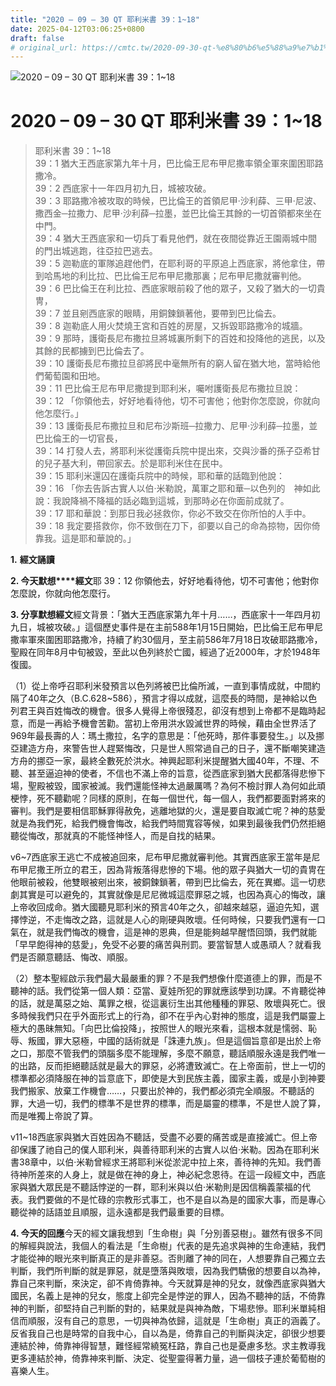 ```yaml
---
title: "2020 – 09 – 30 QT 耶利米書 39：1~18"
date: 2025-04-12T03:06:25+0800
draft: false
# original_url: https://cmtc.tw/2020-09-30-qt-%e8%80%b6%e5%88%a9%e7%b1%b3%e6%9b%b8-39%ef%bc%9a118
---
```


![2020 – 09 – 30 QT 耶利米書 39：1\~18](/images/qt.jpg   "2020 – 09 – 30 QT 耶利米書 39：1\~18")

# 2020 – 09 – 30 QT 耶利米書 39：1\~18

> 耶利米書 39：1\~18  
> 39：1 猶大王西底家第九年十月，巴比倫王尼布甲尼撒率領全軍來圍困耶路撒冷。  
> 39：2 西底家十一年四月初九日，城被攻破。  
> 39：3 耶路撒冷被攻取的時候，巴比倫王的首領尼甲‧沙利薛、三甲‧尼波、撒西金─拉撒力、尼甲‧沙利薛─拉墨，並巴比倫王其餘的一切首領都來坐在中門。  
> 39：4 猶大王西底家和一切兵丁看見他們，就在夜間從靠近王園兩城中間的門出城逃跑，往亞拉巴逃去。  
> 39：5 迦勒底的軍隊追趕他們，在耶利哥的平原追上西底家，將他拿住，帶到哈馬地的利比拉、巴比倫王尼布甲尼撒那裏；尼布甲尼撒就審判他。  
> 39：6 巴比倫王在利比拉、西底家眼前殺了他的眾子，又殺了猶大的一切貴冑，  
> 39：7 並且剜西底家的眼睛，用銅鍊鎖著他，要帶到巴比倫去。  
> 39：8 迦勒底人用火焚燒王宮和百姓的房屋，又拆毀耶路撒冷的城牆。  
> 39：9 那時，護衛長尼布撒拉旦將城裏所剩下的百姓和投降他的逃民，以及其餘的民都擄到巴比倫去了。  
> 39：10 護衛長尼布撒拉旦卻將民中毫無所有的窮人留在猶大地，當時給他們葡萄園和田地。  
> 39：11 巴比倫王尼布甲尼撒提到耶利米，囑咐護衛長尼布撒拉旦說：  
> 39：12 「你領他去，好好地看待他，切不可害他；他對你怎麼說，你就向他怎麼行。」  
> 39：13 護衛長尼布撒拉旦和尼布沙斯班─拉撒力、尼甲‧沙利薛─拉墨，並巴比倫王的一切官長，  
> 39：14 打發人去，將耶利米從護衛兵院中提出來，交與沙番的孫子亞希甘的兒子基大利，帶回家去。於是耶利米住在民中。  
> 39：15 耶利米還囚在護衛兵院中的時候，耶和華的話臨到他說：  
> 39：16 「你去告訴古實人以伯‧米勒說，萬軍之耶和華─以色列的　神如此說：我說降禍不降福的話必臨到這城，到那時必在你面前成就了。  
> 39：17 耶和華說：到那日我必拯救你，你必不致交在你所怕的人手中。  
> 39：18 我定要搭救你，你不致倒在刀下，卻要以自己的命為掠物，因你倚靠我。這是耶和華說的。」

**1.** **經文誦讀**

**2. 今天默想****經文**耶 39：12 你領他去，好好地看待他，切不可害他；他對你怎麼說，你就向他怎麼行。

**3. 分享默想經文**經文背景：「猶大王西底家第九年十月……，西底家十一年四月初九日，城被攻破。」這個歷史事件是在主前588年1月15日開始，巴比倫王尼布甲尼撒率軍來圍困耶路撒冷，持續了約30個月，至主前586年7月18日攻破耶路撒冷，聖殿在同年8月中旬被毀，至此以色列終於亡國，經過了近2000年，才於1948年復國。

（1）從上帝呼召耶利米發預言以色列將被巴比倫所滅，一直到事情成就，中間約隔了40年之久（B.C.628\~586），預言才得以成就，這麼長的時間，是神給以色列君王與百姓悔改的機會。很多人覺得上帝很殘忍，卻沒有想到上帝都不是臨時起意，而是一再給予機會苦勸。當初上帝用洪水毀滅世界的時候，藉由全世界活了969年最長壽的人：瑪土撒拉，名字的意思是：「他死時，那件事要發生。」以及挪亞建造方舟，來警告世人趕緊悔改，只是世人照常過自己的日子，還不斷嘲笑建造方舟的挪亞一家，最終全數死於洪水。神興起耶利米提醒猶大國40年，不理、不聽、甚至逼迫神的使者，不信也不滿上帝的旨意，從西底家到猶大民都落得悲慘下場，聖殿被毀，國家被滅。我們還能怪神太過嚴厲嗎？為何不檢討罪人為何如此頑梗悖，死不聽勸呢？同樣的原則，在每一個世代，每一個人，我們都要面對將來的審判。我們是要相信耶穌罪得赦免，逃離地獄的火，還是要自取滅亡呢？神的慈愛就是為我們死，給我們機會悔改，給我們時間寬容等候，如果到最後我們仍然拒絕聽從悔改，那就真的不能怪神怪人，而是自找的結果。

v6\~7西底家王逃亡不成被追回來，尼布甲尼撒就審判他。其實西底家王當年是尼布甲尼撒王所立的君王，因為背叛落得悲慘的下場。他的眾子與猶大一切的貴冑在他眼前被殺，他雙眼被剜出來，被銅鍊鎖著，帶到巴比倫去，死在異鄉。這一切悲劇其實是可以避免的，其實就像是尼尼微城這麼罪惡之城，也因為真心的悔改，讓上帝收回成命。猶大國聽見耶利米的預言40年之久，卻越來越惡，逼迫先知，選擇悖逆，不走悔改之路，這就是人心的剛硬與敗壞。任何時候，只要我們還有一口氣在，就是我們悔改的機會，這是神的恩典，但是能夠越早醒悟回頭，我們就能「早早飽得神的慈愛」，免受不必要的痛苦與刑罰。要當智慧人或愚頑人？就看我們是否願意聽話、悔改、順服。

（2）整本聖經啟示我們最大最嚴重的罪？不是我們想像什麼道德上的罪，而是不聽神的話。我們從第一個人類：亞當、夏娃所犯的罪就應該學到功課。不肯聽從神的話，就是萬惡之始、萬罪之根，從這裏衍生出其他種種的罪惡、敗壞與死亡。很多時候我們只在乎外面形式上的行為，卻不在乎內心對神的態度，這是我們屬靈上極大的愚昧無知。「向巴比倫投降」，按照世人的眼光來看，這根本就是懦弱、恥辱、叛國，罪大惡極，中國的話術就是「誅連九族」。但是這個旨意卻是出於上帝之口，那麼不管我們的頭腦多麼不能理解，多麼不願意，聽話順服永遠是我們唯一的出路，反而拒絕聽話就是最大的罪惡，必將遭致滅亡。在上帝面前，世上一切的標準都必須降服在神的旨意底下，即使是大到民族主義，國家主義，或是小到神要我們搬家、放棄工作機會……，只要出於神的，我們都必須完全順服。不聽話的罪，大過一切，我們的標準不是世界的標準，而是屬靈的標準，不是世人說了算，而是唯獨上帝說了算。

v11\~18西底家與猶大百姓因為不聽話，受盡不必要的痛苦或是直接滅亡。但上帝卻保護了祂自己的僕人耶利米，與善待耶利米的古實人以伯‧米勒。因為在耶利米書38章中，以伯‧米勒曾經求王將耶利米從淤泥中拉上來，善待神的先知。我們善待神所差來的人身上，就是做在神的身上，神必紀念恩待。在這一段經文中，西底家與猶大眾民是不聽話悖逆的一群，耶利米與以伯‧米勒則是因信稱義蒙福的代表。我們要做的不是忙碌的宗教形式事工，也不是自以為是的國家大事，而是專心聽從神的話語並且順服，這永遠都是我們最重要的目標。

**4. 今天的回應**今天的經文讓我想到「生命樹」與「分別善惡樹」。雖然有很多不同的解經與說法，我個人的看法是「生命樹」代表的是先追求與神的生命連結，我們才能從神的眼光來判斷真正的是非善惡。否則離了神的同在，人想要靠自己獨立去判斷，我們所判斷的就是罪惡，就是墮落與敗壞，因為我們驕傲的想要自以為神，靠自己來判斷，來決定，卻不肯倚靠神。今天就算是神的兒女，就像西底家與猶大國民，名義上是神的兒女，態度上卻完全是悖逆的罪人，因為不聽神的話，不倚靠神的判斷，卻堅持自己判斷的對的，結果就是與神為敵，下場悲慘。耶利米單純相信而順服，沒有自己的意思，一切與神為依歸，這就是「生命樹」真正的涵義了。反省我自己也是時常的自我中心，自以為是，倚靠自己的判斷與決定，卻很少想要連結於神，倚靠神得智慧，難怪經常繞冤枉路，靠自己也是憂慮多愁。求主教導我更多連結於神，倚靠神來判斷、決定、從聖靈得著力量，過一個枝子連於葡萄樹的喜樂人生。